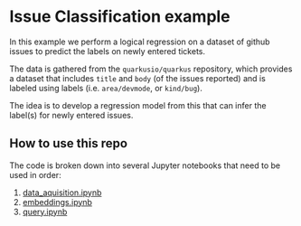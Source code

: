 # Issue Classification example

In this example we perform a logical regression on a dataset of github issues to predict the labels on newly entered tickets.

The data is gathered from the `quarkusio/quarkus` repository, which provides a dataset that includes `title` and `body` (of the issues reported) and is labeled using labels (i.e. `area/devmode`, or `kind/bug`).

The idea is to develop a regression model from this that can infer the label(s) for newly entered issues.

## How to use this repo

The code is broken down into several Jupyter notebooks that need to be used in order:

1. [data_aquisition.ipynb](https://github.com/heiko-braun/issue_classification/blob/main/notebooks/data_aquisition.ipynb)
2. [embeddings.ipynb](https://github.com/heiko-braun/issue_classification/blob/main/notebooks/embeddings.ipynb)
3. [query.ipynb](https://github.com/heiko-braun/issue_classification/blob/main/notebooks/query.ipynb)